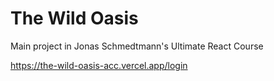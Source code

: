 # The Wild Oasis

Main project in Jonas Schmedtmann's Ultimate React Course

https://the-wild-oasis-acc.vercel.app/login
